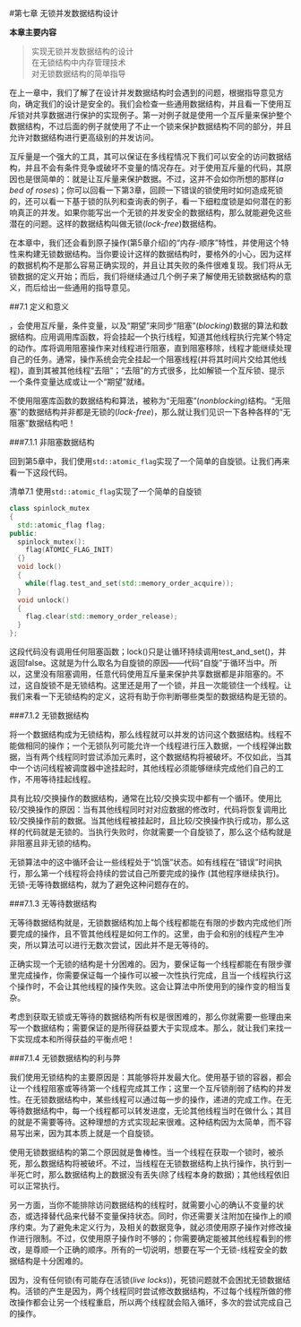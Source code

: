 #第七章 无锁并发数据结构设计

**本章主要内容**

>实现无锁并发数据结构的设计<br>
>在无锁结构中内存管理技术<br>
>对无锁数据结构的简单指导<br>

在上一章中，我们了解了在设计并发数据结构时会遇到的问题，根据指导意见方向，确定我们的设计是安全的。我们会检查一些通用数据结构，并且看一下使用互斥锁对共享数据进行保护的实现例子。第一对例子就是使用一个互斥量来保护整个数据结构，不过后面的例子就使用了不止一个锁来保护数据结构不同的部分，并且允许对数据结构进行更高级别的并发访问。

互斥量是一个强大的工具，其可以保证在多线程情况下我们可以安全的访问数据结构，并且不会有条件竞争或破坏不变量的情况存在。对于使用互斥量的代码，其原因也是很简单的：就是让互斥量来保护数据。不过，这并不会如你所想的那样(*a bed of roses*)；你可以回看一下第3章，回顾一下错误的锁使用时如何造成死锁的，还可以看一下基于锁的队列和查询表的例子，看一下细粒度锁是如何潜在的影响真正的并发。如果你能写出一个无锁的并发安全的数据结构，那么就能避免这些潜在的问题。这样的数据结构叫做无锁(*lock-free*)数据结构。

在本章中，我们还会看到原子操作(第5章介绍)的“内存-顺序”特性，并使用这个特性来构建无锁数据结构。当你要设计这样的数据结构时，要格外的小心，因为这样的数据机构不是那么容易正确实现的，并且让其失败的条件很难复现。我们将从无锁数据的定义开始；而后，我们将继续通过几个例子来了解使用无锁数据结构的意义，而后给出一些通用的指导意见。

##7.1 定义和意义

，会使用互斥量，条件变量，以及“期望”来同步“阻塞”(*blocking*)数据的算法和数据结构。应用调用库函数，将会挂起一个执行线程，知道其他线程执行完某个特定的动作。库将调用阻塞操作来对线程进行阻塞，直到阻塞移除，线程才能继续处理自己的任务。通常，操作系统会完全挂起一个阻塞线程(并将其时间片交给其他线程)，直到其被其他线程“去阻”；“去阻”的方式很多，比如解锁一个互斥锁、提示一个条件变量达成或让一个“期望”就绪。

不使用阻塞库函数的数据结构和算法，被称为“无阻塞”(*nonblocking*)结构。“无阻塞”的数据结构并非都是无锁的(*lock-free*)，那么就让我们见识一下各种各样的“无阻塞”数据结构吧！

###7.1.1 非阻塞数据结构

回到第5章中，我们使用`std::atomic_flag`实现了一个简单的自旋锁。让我们再来看一下这段代码。

清单7.1 使用`std::atomic_flag`实现了一个简单的自旋锁
```c++
class spinlock_mutex
{
  std::atomic_flag flag;
public:
  spinlock_mutex():
    flag(ATOMIC_FLAG_INIT)
  {}
  void lock()
  {
    while(flag.test_and_set(std::memory_order_acquire));
  }
  void unlock()
  {
    flag.clear(std::memory_order_release);
  }
};
```

这段代码没有调用任何阻塞函数；lock()只是让循环持续调用test_and_set()，并返回false。这就是为什么取名为自旋锁的原因——代码“自旋”于循环当中。所以，这里没有阻塞调用，任意代码使用互斥量来保护共享数据都是非阻塞的。不过，这自旋锁不是无锁结构。这里还是用了一个锁，并且一次能锁住一个线程。让我们来看一下无锁结构的定义，这将有助于你判断哪些类型的数据结构是无锁的。

###7.1.2 无锁数据结构

将一个数据结构成为无锁结构，那么线程就可以并发的访问这个数据结构。线程不能做相同的操作；一个无锁队列可能允许一个线程进行压入数据，一个线程弹出数据，当有两个线程同时尝试添加元素时，这个数据结构将被破坏。不仅如此，当其中一个访问线程被调度器中途挂起时，其他线程必须能够继续完成他们自己的工作，不用等待挂起线程。

具有比较/交换操作的数据结构，通常在比较/交换实现中都有一个循环。使用比较/交换操作的原因：当有其他线程同时对对应数据的修改时，代码将恢复调用比较/交换操作前的数据。当其他线程被挂起时，且比较/交换操作执行成功，那么这样的代码就是无锁的。当执行失败时，你就需要一个自旋锁了，那么这个结构就是非阻塞且非无锁的结构。

无锁算法中的这中循环会让一些线程处于“饥饿”状态。如有线程在“错误”时间执行，那么第一个线程将会持续的尝试自己所要完成的操作 (其他程序继续执行)。无锁-无等待数据结构，就为了避免这种问题存在的。

###7.1.3 无等待数据结构

无等待数据结构就是，无锁数据结构加上每个线程都能在有限的步数内完成他们所要完成的操作，且不管其他线程是如何工作的。这里，由于会和别的线程产生冲突，所以算法可以进行无数次尝试，因此并不是无等待的。

正确实现一个无锁的结构是十分困难的。因为，要保证每一个线程都能在有限步骤里完成操作，你需要保证每一个操作可以被一次性执行完成，且当一个线程执行这个操作时，不会让其他线程的操作失败。这会让算法中所使用到的操作变的相当复杂。

考虑到获取无锁或无等待的数据结构所有权是很困难的，那么你就需要一些理由来写一个数据结构；需要保证的是所得获益要大于实现成本。那么，就让我们来找一下实现成本和所得获益的平衡点吧！

###7.1.4 无锁数据结构的利与弊

我们使用无锁结构的主要原因是：其能够将并发最大化。使用基于锁的容器，都会让一个线程阻塞或等待第一个线程完成其工作；这里一个互斥锁削弱了结构的并发性。在无锁数据结构中，某些线程可以通过每一步的操作，递进的完成工作。在无等待数据结构中，每一个线程都可以转发进度，无论其他线程当时在做什么；其目的就是不需要等待。这种理想的方式实现起来很难。这种结构因为太简单，而不容易写出来，因为其本质上就是一个自旋锁。

使用无锁数据结构的第二个原因就是鲁棒性。当一个线程在获取一个锁时，被杀死，那么数据结构将被破坏。不过，当线程在无锁数据结构上执行操作，执行到一半死亡时，那么数据结构上的数据没有丢失(除了线程本身的数据)；其他线程依旧可以正常执行。

另一方面，当你不能排除访问数据结构的线程时，就需要小心的确认不变量的状态，或选择替代品来代替不变量保持状态。同时，你还需要关注附加在操作上的顺序约束。为了避免未定义行为，及相关的数据竞争，就必须使用原子操作对修改操作进行限制。不过，仅使用原子操作时不够的；你需要确定能被其他线程看到的修改，是尊顺一个正确的顺序。所有的一切说明，想要在写一个无锁-线程安全的数据结构是十分困难的。

因为，没有任何锁(有可能存在活锁(*live locks*))，死锁问题就不会困扰无锁数据结构。活锁的产生是因为，两个线程同时尝试修改数据结构，不过每个线程所做的修改操作都会让另一个线程重启，所以两个线程就会陷入循环，多次的尝试完成自己的操作。
